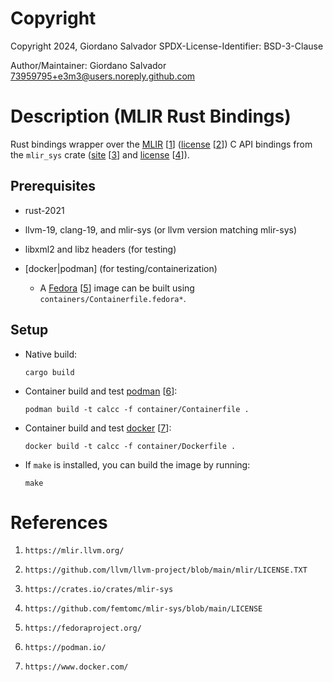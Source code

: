 #  Copyright

Copyright 2024, Giordano Salvador
SPDX-License-Identifier: BSD-3-Clause

Author/Maintainer:  Giordano Salvador <73959795+e3m3@users.noreply.github.com>


#  Description (MLIR Rust Bindings)
Rust bindings wrapper over the [MLIR][1] [[1]] ([license][2] [[2]]) C API bindings from the 
`mlir_sys` crate ([site][3] [[3]] and [license][4] [[4]]).


##  Prerequisites

*   rust-2021

*   llvm-19, clang-19, and mlir-sys (or llvm version matching mlir-sys)

*   libxml2 and libz headers (for testing)

*   [docker|podman] (for testing/containerization)

    *   A [Fedora][5] [[5]] image can be built using `containers/Containerfile.fedora*`.

##  Setup

*   Native build:
    
    ```shell
    cargo build
    ```

*   Container build and test [podman][6] [[6]]:

    ```shell
    podman build -t calcc -f container/Containerfile .
    ```

*   Container build and test [docker][7] [[7]]:

    ```shell
    docker build -t calcc -f container/Dockerfile .
    ```

*   If `make` is installed, you can build the image by running:

    ```shell
    make
    ```


#  References

[1]:    https://mlir.llvm.org/

[2]:    https://github.com/llvm/llvm-project/blob/main/mlir/LICENSE.TXT

[3]:    https://crates.io/crates/mlir-sys

[4]:    https://github.com/femtomc/mlir-sys/blob/main/LICENSE

[5]:    https://fedoraproject.org/

[6]:    https://podman.io/

[7]:    https://www.docker.com/

1.  `https://mlir.llvm.org/`

1.  `https://github.com/llvm/llvm-project/blob/main/mlir/LICENSE.TXT`

1.  `https://crates.io/crates/mlir-sys`

1.  `https://github.com/femtomc/mlir-sys/blob/main/LICENSE`

1.  `https://fedoraproject.org/`

1.  `https://podman.io/`

1.  `https://www.docker.com/`

